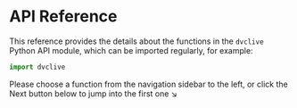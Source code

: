 # API Reference

This reference provides the details about the functions in the `dvclive` Python
API module, which can be imported regularly, for example:

```py
import dvclive
```

Please choose a function from the navigation sidebar to the left, or click the
Next button below to jump into the first one ↘
